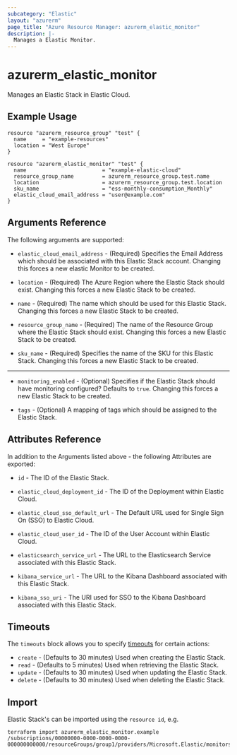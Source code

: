 ```yaml
---
subcategory: "Elastic"
layout: "azurerm"
page_title: "Azure Resource Manager: azurerm_elastic_monitor"
description: |-
  Manages a Elastic Monitor.
---
```


# azurerm_elastic_monitor

Manages an Elastic Stack in Elastic Cloud.

## Example Usage

```hcl
resource "azurerm_resource_group" "test" {
  name     = "example-resources"
  location = "West Europe"
}

resource "azurerm_elastic_monitor" "test" {
  name                        = "example-elastic-cloud"
  resource_group_name         = azurerm_resource_group.test.name
  location                    = azurerm_resource_group.test.location
  sku_name                    = "ess-monthly-consumption_Monthly"
  elastic_cloud_email_address = "user@example.com"
}
```

## Arguments Reference

The following arguments are supported:

* `elastic_cloud_email_address` - (Required) Specifies the Email Address which should be associated with this Elastic Stack account. Changing this forces a new elastic Monitor to be created.

* `location` - (Required) The Azure Region where the Elastic Stack should exist. Changing this forces a new Elastic Stack to be created.

* `name` - (Required) The name which should be used for this Elastic Stack. Changing this forces a new Elastic Stack to be created.

* `resource_group_name` - (Required) The name of the Resource Group where the Elastic Stack should exist. Changing this forces a new Elastic Stack to be created.

* `sku_name` - (Required) Specifies the name of the SKU for this Elastic Stack. Changing this forces a new Elastic Stack to be created.

---

* `monitoring_enabled` - (Optional) Specifies if the Elastic Stack should have monitoring configured? Defaults to `true`. Changing this forces a new Elastic Stack to be created.

* `tags` - (Optional) A mapping of tags which should be assigned to the Elastic Stack.

## Attributes Reference

In addition to the Arguments listed above - the following Attributes are exported:

* `id` - The ID of the Elastic Stack.

* `elastic_cloud_deployment_id` - The ID of the Deployment within Elastic Cloud.

* `elastic_cloud_sso_default_url` - The Default URL used for Single Sign On (SSO) to Elastic Cloud.

* `elastic_cloud_user_id` - The ID of the User Account within Elastic Cloud.

* `elasticsearch_service_url` - The URL to the Elasticsearch Service associated with this Elastic Stack.

* `kibana_service_url` - The URL to the Kibana Dashboard associated with this Elastic Stack.

* `kibana_sso_uri` - The URI used for SSO to the Kibana Dashboard associated with this Elastic Stack.

## Timeouts

The `timeouts` block allows you to specify [timeouts](https://www.terraform.io/docs/configuration/resources.html#timeouts) for certain actions:

* `create` - (Defaults to 30 minutes) Used when creating the Elastic Stack.
* `read` - (Defaults to 5 minutes) Used when retrieving the Elastic Stack.
* `update` - (Defaults to 30 minutes) Used when updating the Elastic Stack.
* `delete` - (Defaults to 30 minutes) Used when deleting the Elastic Stack.

## Import

Elastic Stack's can be imported using the `resource id`, e.g.

```shell
terraform import azurerm_elastic_monitor.example /subscriptions/00000000-0000-0000-0000-000000000000/resourceGroups/group1/providers/Microsoft.Elastic/monitors/monitor1
```
